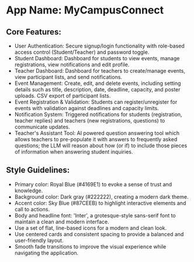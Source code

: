 # **App Name**: MyCampusConnect

## Core Features:

- User Authentication: Secure signup/login functionality with role-based access control (Student/Teacher) and password toggle.
- Student Dashboard: Dashboard for students to view events, manage registrations, view notifications and edit profile.
- Teacher Dashboard: Dashboard for teachers to create/manage events, view participant lists, and send notifications.
- Event Management: Create, edit, and delete events, including setting details such as title, description, date, deadline, capacity, and poster uploads. CSV export of participant lists.
- Event Registration & Validation: Students can register/unregister for events with validation against deadlines and capacity limits.
- Notification System: Triggered notifications for students (registration, teacher replies) and teachers (new registrations, questions) to communicate updates.
- Teacher's Assistant Tool: AI powered question answering tool which allows teachers to pre-populate it with answers to frequently asked questions; the LLM will reason about how (or if) to include those pieces of information when answering student inquiries.

## Style Guidelines:

- Primary color: Royal Blue (#4169E1) to evoke a sense of trust and knowledge.
- Background color: Dark gray (#222222), creating a modern dark theme.
- Accent color: Sky Blue (#87CEEB) to highlight interactive elements and call to actions.
- Body and headline font: 'Inter', a grotesque-style sans-serif font to maintain a clean and modern interface.
- Use a set of flat, line-based icons for a modern and clean look.
- Use centered cards and consistent spacing to provide a balanced and user-friendly layout.
- Smooth fade transitions to improve the visual experience while navigating the application.